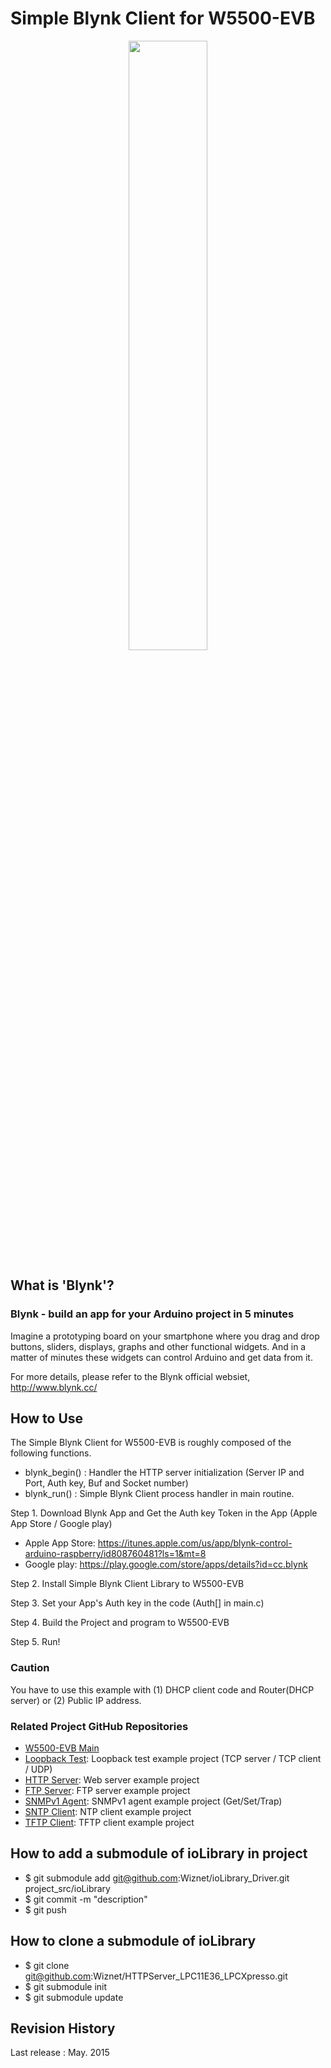# Simple Blynk Client for W5500-EVB

<!-- W5500 EVB pic -->
<p align="center">
  <img width="50%" src="http://wizwiki.net/wiki/lib/exe/fetch.php?media=products:w5500:w5500_evb:w5500-evb_side.png" />
</p>

## What is 'Blynk'?
### Blynk - build an app for your Arduino project in 5 minutes
Imagine a prototyping board on your smartphone where you drag and drop buttons, sliders, displays, graphs and other functional widgets. And in a matter of minutes these widgets can control Arduino and get data from it.

For more details, please refer to the Blynk official websiet, http://www.blynk.cc/

## How to Use
The Simple Blynk Client for W5500-EVB is roughly composed of the following functions.
- blynk_begin() : Handler the HTTP server initialization (Server IP and Port, Auth key, Buf and Socket number)
- blynk_run() : Simple Blynk Client process handler in main routine.

Step 1. Download Blynk App and Get the Auth key Token in the App (Apple App Store / Google play)
 - Apple App Store: https://itunes.apple.com/us/app/blynk-control-arduino-raspberry/id808760481?ls=1&mt=8
 - Google play: https://play.google.com/store/apps/details?id=cc.blynk

Step 2. Install Simple Blynk Client Library to W5500-EVB

Step 3. Set your App's Auth key in the code (Auth[] in main.c)

Step 4. Build the Project and program to W5500-EVB

Step 5. Run!

### Caution
You have to use this example with (1) DHCP client code and Router(DHCP server) or (2) Public IP address.

### Related Project GitHub Repositories
- [W5500-EVB Main](https://github.com/Wiznet/W5500_EVB)
- [Loopback Test](https://github.com/Wiznet/Loopback_LPC11E36_LPCXpresso): Loopback test example project (TCP server / TCP client / UDP)
- [HTTP Server](https://github.com/Wiznet/HTTPServer_LPC11E36_LPCXpresso): Web server example project
- [FTP Server](https://github.com/Wiznet/FTP_LPC11E36_LPCXpresso): FTP server example project
- [SNMPv1 Agent](https://github.com/Wiznet/SNMP_LPC11E36_LPCXpresso): SNMPv1 agent example project (Get/Set/Trap)
- [SNTP Client](https://github.com/Wiznet/SNTP_LPC11E36_LPCXpresso): NTP client example project
- [TFTP Client](https://github.com/Wiznet/TFTP_LPC11E36_LPCXpresso): TFTP client example project

## How to add a submodule of ioLibrary in project
- $ git submodule add git@github.com:Wiznet/ioLibrary_Driver.git project_src/ioLibrary
- $ git commit -m "description"
- $ git push

## How to clone a submodule of ioLibrary
- $ git clone git@github.com:Wiznet/HTTPServer_LPC11E36_LPCXpresso.git
- $ git submodule init
- $ git submodule update

## Revision History
Last release : May. 2015



